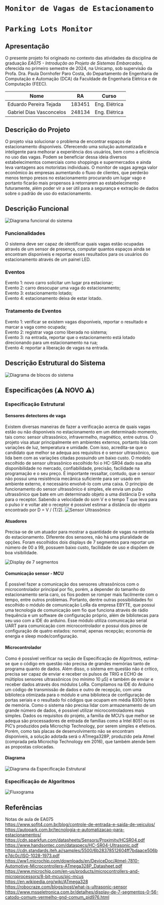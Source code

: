 # `Monitor de Vagas de Estacionamento`
# `Parking Lots Monitor`

## Apresentação

O presente projeto foi originado no contexto das atividades da disciplina de graduação *EA075 - Introdução ao Projeto de Sistemas Embarcados*, 
oferecida no primeiro semestre de 2024, na Unicamp, sob supervisão da Profa. Dra. Paula Dornhofer Paro Costa, do Departamento de Engenharia de Computação e Automação (DCA) da Faculdade de Engenharia Elétrica e de Computação (FEEC).

|Nome  | RA | Curso|
|--|--|--|
| Eduardo Pereira Tejada  | 183451  | Eng. Elétrica|
| Gabriel Dias Vasconcelos  | 248134  | Eng. Elétrica|


## Descrição do Projeto
O projeto visa solucionar o problema de encontrar espaços de estacionamento disponíveis. Oferecendo uma solução automatizada e inteligente para melhorar a experiência dos usuários, bem como a eficiência no uso das vagas. Podem se beneficiar dessa ideia diversos estabelecimentos comerciais como shoppings e supermercados e ainda leva vantagens aos motoristas individuais. O monitor de vagas agrega valor econômico às empresas aumentando o fluxo de clientes, que perderão menos tempo presos no estacionamento procurando um lugar vago e portanto ficarão mais propensos à retornarem ao estabelecimento futuramente, além poder vir a ser útil para a segurança e extração de dados sobre o padrão de uso do estacionamento.


## Descrição Funcional
![Diagrama funcional do sistema](https://github.com/Gabriel-Diasss/ea075-2024.1/blob/main/projetos/monitor_de_vagas/imagens/diagrama_funcional.png?raw=true)

### Funcionalidades
O sistema deve ser capaz de identificar quais vagas estão ocupadas através de um sensor de presença, computar quantos espaços ainda se encontram disponíveis e reportar esses resultados para os usuários do estacionamento através de um painel LED.

### Eventos
Evento 1: novo carro solicitar um lugar pra estacionar;\
Evento 2: carro desocupar uma vaga do estacionamento;\
Evento 3: estacionamento lotado;\
Evento 4: estacionamento deixa de estar lotado.

### Tratamento de Eventos
Evento 1: verificar se existem vagas disponíveis, reportar o resultado e marcar a vaga como ocupada;\
Evento 2: registrar vaga como liberada no sistema;\
Evento 3: na entrada, reportar que o estacionamento está lotado direcionando para um estacionamento na rua;\
Evento 4: reportar a liberação de vagas na entrada.

## Descrição Estrutural do Sistema
![Diagrama de blocos do sistema](https://raw.githubusercontent.com/Gabriel-Diasss/ea075-2024.1/main/projetos/monitor_de_vagas/diagrama_monitor_estacionamento.drawio.svg)

## Especificações (⚠️ NOVO ⚠️)

### Especificação Estrutural

#### Sensores detectores de vaga

Existem diversas maneiras de fazer a verificação acerca de quais vagas estão ou não disponíveis no estacionamento em um determinado momento, tais como: sensor ultrassônico, infravermelho, magnético, entre outros. O projeto visa atuar principalmente em ambientes externos, portanto lida com variações de luz, temperatura e umidade. Com isso, acredita-se que o candidato que melhor se adequa aos requisitos é o sensor ultrassônico, que lida bem com as variações citadas possuindo um baixo custo.
O modelo escolhido de sensor ultrassônico escolhido foi o HC-SR04 dado sua alta disponibilidade no mercado, confiabilidade, precisão, facilidade na programação e o seu preço. É importante ressaltar, contudo, que o sensor não possui uma resistência mecânica suficiente para ser usado em ambiente externo, é necessário envolvê-lo com uma caixa.
O princípio de funcionamento do sensor ultrassônico é simples, ele envia um pulso ultrassônico que bate em um determinado objeto a uma distância D e volta para o receptor. Sabendo a velocidade do som V e o tempo T que leva para o pulso ir e voltar até o receptor é possível estimar a distância do objeto encontrado por D = V / (T/2).
![Sensor Ultrassônico](https://cdn.shopify.com/s/files/1/0559/1970/6265/files/Blog_Images_90d67d8f-efb0-4d0d-ada5-4bf17847f6cd_2048x2048.gif?v=1715342134)

#### Atuadores

Precisa-se de um atuador para mostrar a quantidade de vagas na entrada do estacionamento. Diferente dos sensores, não há uma pluralidade de opções. Foram escolhidos dois displays de 7 segmentos para reportar um número de 00 a 99, possuem baixo custo, facilidade de uso e dispõem de boa visibilidade.

![Display de 7 segmentos](https://www.msseletronica.com.br/imagens/976_203.gif)

#### Comunicação sensor - MCU

É possível fazer a comunicação dos sensores ultrassônicos com o microcontrolador principal por fio, porém, a depender do tamanho do estacionamento seria caro, os fios podem se romper mais facilmente com o tempo, entre outros problemas.
Portanto, dentre outras possibilidades foi escolhido o módulo de comunicação LoRa da empresa EBYTE, que possui uma tecnologia de comunicação sem fio que funciona através de rádio frequência e um software de configuração próprio, além de bibliotecas para seu uso com a IDE do arduino. Esse módulo utiliza comunicação serial UART para comunicação com microcontrolador e possui dois pinos de configuração de quatro estados: normal; apenas recepção; economia de energia e sleep mode/configuração.




#### Microcontrolador

Como é possível verificar na seção de Especificação de Algoritmos, estima-se que o código em questão não precisa de grandes memórias tanto de programa quanto de dados. Além disso, o sistema em questão não é crítico, precisa ser capaz de enviar e receber os pulsos de TRIG e ECHO de múltiplos sensores ultrassônicos (no mínimo 10 μS) e também de enviar e receber dados através dos módulos LoRa. Compilamos na IDE do Arduino um código de transmissão de dados e outro de recepção, com uma biblioteca otimizada para o módulo e uma biblioteca de configuração de portas seriais e o resultado foi códigos que ocupam em média 8300 bytes de memória. Como o sistema não precisa lidar com armazenamento de um grande número de dados, é possível utilizar microcontroladores mais simples. Dados os requisitos do projeto, a família de MCU’s que melhor se adequa são processadores de entrada de famílias como a Intel 8051 ou os PIC’s produzidos pela Microchip Technology, por serem simples e efetivos. Porém, como tais placas de desenvolvimento não se encontram disponíveis, a solução adotada será o ATmega328P, produzido pela Atmel (comprada pela Microchip Technology em 2016), que também atende bem as propostas colocadas.


#### Diagrama
![Diagrama da Especificação Estrutural](https://github.com/EduardoTejada/ea075-2024.1/blob/main/projetos/monitor_de_vagas/imagens/Especifica%C3%A7%C3%A3o%20Estrutural.jpg?raw=true)

### Especificação de Algoritmos 
![Fluxograma](https://github.com/EduardoTejada/ea075-2024.1/blob/main/projetos/monitor_de_vagas/imagens/Especifica%C3%A7%C3%A3o%20do%20Algoritmo.jpg?raw=true)

## Referências
  Notas de aula de EA075 \
  https://www.sofit4.com.br/blog/controle-de-entrada-e-saida-de-veiculos/ \
  https://autopark.com.br/tecnologia-e-automatizacao-para-estacionamentos/
  https://cdn.sparkfun.com/datasheets/Sensors/Proximity/HCSR04.pdf
  https://www.handsontec.com/dataspecs/HC-SR04-Ultrasonic.pdf
  https://cdn.standards.iteh.ai/samples/5500/6b28378512604ff7bdaace506be7dc0c/ISO-1028-1973.pdf
  https://ww1.microchip.com/downloads/en/DeviceDoc/Atmel-7810-Automotive-Microcontrollers-ATmega328P_Datasheet.pdf
  https://www.microchip.com/en-us/products/microcontrollers-and-microprocessors/8-bit-mcus/pic-mcus
  https://en.wikipedia.org/wiki/ATmega328
  https://robocraze.com/blogs/post/what-is-ultrasonic-sensor
  https://www.msseletronica.com.br/detalhes/display-de-7-segmentos-0-56-catodo-comum-vermelho-gnd-comum_pid976.html
  
